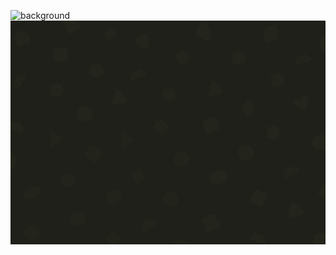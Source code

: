 ![background](https://github.com/user-attachments/assets/a44f66ec-c760-4df1-8ac4-3afa104c4ebb)
<svg width="4320" height="3072" viewBox="0 0 4320 3072" fill="none" xmlns="http://www.w3.org/2000/svg">
<g clip-path="url(#clip0_76_64)">
<rect width="4320" height="3072" fill="#1F2019"/>
<g clip-path="url(#clip1_76_64)">
<path d="M3911.95 618.413C3906.29 600.97 3904.92 583.294 3907.86 565.383C3910.8 547.472 3917.91 531.232 3929.2 516.664L3899.01 493.783C3897.47 492.764 3896.6 491.367 3896.42 489.594C3896.23 487.821 3896.75 486.21 3898 484.761C3898.92 483.444 3900.27 482.69 3902.05 482.501C3903.82 482.311 3905.48 482.726 3907.02 483.746L3937.21 506.626C3948.36 495.264 3961.34 486.471 3976.14 480.247C3990.94 474.023 4006.3 470.898 4022.23 470.872L4026.99 433.293C4027.34 431.479 4028.2 430.004 4029.58 428.87C4030.95 427.735 4032.44 427.297 4034.03 427.555C4035.93 427.68 4037.45 428.43 4038.59 429.806C4039.72 431.182 4040.12 432.777 4039.77 434.591L4035 472.17C4053.31 474.291 4069.89 480.566 4084.75 490.995C4099.6 501.424 4111.28 514.764 4119.78 531.015L3911.95 618.413ZM3957.71 568.599C3961.02 567.208 3963.33 564.892 3964.65 561.649C3965.98 558.406 3965.94 555.131 3964.55 551.824C3963.16 548.518 3960.85 546.203 3957.6 544.881C3954.36 543.558 3951.08 543.591 3947.78 544.982C3944.47 546.372 3942.16 548.689 3940.83 551.932C3939.51 555.175 3939.55 558.45 3940.94 561.756C3942.33 565.062 3944.64 567.377 3947.89 568.7C3951.13 570.023 3954.4 569.989 3957.71 568.599ZM4052.18 528.872C4055.48 527.482 4057.8 525.165 4059.12 521.922C4060.44 518.679 4060.41 515.404 4059.02 512.098C4057.63 508.792 4055.31 506.477 4052.07 505.154C4048.83 503.831 4045.55 503.865 4042.25 505.255C4038.94 506.646 4036.62 508.963 4035.3 512.206C4033.98 515.449 4034.01 518.723 4035.4 522.03C4036.79 525.336 4039.11 527.651 4042.35 528.974C4045.6 530.296 4048.87 530.263 4052.18 528.872Z" fill="#444830" fill-opacity="0.1"/>
</g>
<g clip-path="url(#clip2_76_64)">
<path d="M3765.04 2165.7C3758.2 2148.68 3755.64 2131.14 3757.35 2113.07C3759.07 2095 3765.06 2078.32 3775.34 2063.02L3743.67 2042.24C3742.06 2041.33 3741.1 2039.99 3740.79 2038.23C3740.48 2036.48 3740.9 2034.84 3742.04 2033.3C3742.88 2031.93 3744.17 2031.08 3745.93 2030.78C3747.69 2030.47 3749.37 2030.77 3750.97 2031.68L3782.65 2052.46C3793.01 2040.37 3805.36 2030.71 3819.7 2023.5C3834.04 2016.28 3849.16 2012.12 3865.04 2011.02L3867.25 1973.2C3867.47 1971.37 3868.23 1969.84 3869.53 1968.61C3870.82 1967.39 3872.27 1966.85 3873.88 1967C3875.79 1966.99 3877.36 1967.64 3878.58 1968.94C3879.81 1970.23 3880.31 1971.8 3880.08 1973.63L3877.88 2011.45C3896.29 2012.32 3913.26 2017.45 3928.79 2026.85C3944.31 2036.25 3956.87 2048.77 3966.46 2064.4L3765.04 2165.7ZM3807.31 2112.9C3810.51 2111.29 3812.66 2108.82 3813.76 2105.49C3814.86 2102.17 3814.61 2098.9 3813 2095.7C3811.38 2092.49 3808.92 2090.34 3805.59 2089.24C3802.27 2088.14 3799 2088.4 3795.8 2090.01C3792.59 2091.62 3790.44 2094.09 3789.34 2097.41C3788.24 2100.74 3788.5 2104 3790.11 2107.21C3791.72 2110.41 3794.19 2112.57 3797.51 2113.67C3800.84 2114.76 3804.1 2114.51 3807.31 2112.9ZM3898.86 2066.85C3902.07 2065.24 3904.22 2062.77 3905.32 2059.45C3906.42 2056.12 3906.16 2052.86 3904.55 2049.65C3902.94 2046.45 3900.47 2044.3 3897.14 2043.2C3893.82 2042.1 3890.55 2042.35 3887.35 2043.96C3884.15 2045.57 3881.99 2048.04 3880.89 2051.37C3879.79 2054.69 3880.05 2057.96 3881.66 2061.16C3883.27 2064.37 3885.74 2066.52 3889.07 2067.62C3892.39 2068.72 3895.66 2068.46 3898.86 2066.85Z" fill="#444830" fill-opacity="0.1"/>
</g>
<g clip-path="url(#clip3_76_64)">
<path d="M1657.16 824.12C1651.99 806.522 1651.13 788.814 1654.58 770.994C1658.03 753.175 1665.61 737.146 1677.31 722.908L1647.79 699.171C1646.28 698.107 1645.46 696.686 1645.32 694.909C1645.18 693.131 1645.75 691.535 1647.04 690.122C1648 688.833 1649.38 688.118 1651.15 687.979C1652.93 687.841 1654.58 688.303 1656.09 689.367L1685.61 713.104C1697.08 702.066 1710.31 693.649 1725.28 687.853C1740.25 682.056 1755.7 679.374 1771.62 679.804L1777.46 642.378C1777.86 640.574 1778.76 639.125 1780.17 638.031C1781.58 636.936 1783.07 636.541 1784.66 636.844C1786.56 637.023 1788.06 637.817 1789.15 639.225C1790.24 640.633 1790.59 642.238 1790.19 644.042L1784.35 681.469C1802.59 684.114 1818.99 690.862 1833.53 701.713C1848.08 712.565 1859.37 726.234 1867.41 742.722L1657.16 824.12ZM1704.32 775.64C1707.67 774.345 1710.05 772.095 1711.46 768.891C1712.88 765.688 1712.94 762.413 1711.64 759.069C1710.35 755.724 1708.1 753.344 1704.9 751.928C1701.69 750.513 1698.42 750.452 1695.07 751.747C1691.73 753.042 1689.35 755.292 1687.93 758.495C1686.52 761.699 1686.46 764.973 1687.75 768.318C1689.05 771.663 1691.3 774.043 1694.5 775.459C1697.7 776.874 1700.98 776.934 1704.32 775.64ZM1799.89 738.64C1803.24 737.345 1805.62 735.096 1807.03 731.892C1808.45 728.689 1808.51 725.414 1807.21 722.07C1805.92 718.725 1803.67 716.344 1800.46 714.929C1797.26 713.514 1793.99 713.453 1790.64 714.748C1787.3 716.043 1784.92 718.293 1783.5 721.496C1782.08 724.7 1782.02 727.974 1783.32 731.319C1784.61 734.664 1786.86 737.044 1790.07 738.46C1793.27 739.875 1796.55 739.935 1799.89 738.64Z" fill="#444830" fill-opacity="0.1"/>
</g>
<path d="M80.6349 952.633C67.0773 940.282 57.1419 925.598 50.8288 908.581C44.5158 891.564 42.6594 873.932 45.2597 855.685L7.70352 850.746C5.86016 850.622 4.41725 849.837 3.37479 848.39C2.33232 846.943 1.99263 845.283 2.35573 843.408C2.51074 841.804 3.31163 840.481 4.75839 839.438C6.20515 838.396 7.85021 837.937 9.69356 838.06L47.2498 843C51.3206 827.605 58.2458 813.541 68.0254 800.808C77.8051 788.075 89.6068 777.756 103.431 769.852L88.9709 734.841C88.376 733.092 88.3955 731.384 89.0295 729.717C89.6635 728.051 90.7354 726.936 92.245 726.372C93.9626 725.538 95.6548 725.437 97.3215 726.071C98.9882 726.705 100.119 727.897 100.714 729.646L115.174 764.657C132.132 757.438 149.647 754.684 167.716 756.394C185.785 758.104 202.535 763.916 217.966 773.829L80.6349 952.633ZM95.7382 886.702C97.923 883.857 98.7876 880.699 98.332 877.226C97.8764 873.753 96.2263 870.925 93.3817 868.74C90.5371 866.555 87.3784 865.69 83.9057 866.146C80.433 866.602 77.6043 868.252 75.4195 871.096C73.2347 873.941 72.3701 877.1 72.8256 880.572C73.2812 884.045 74.9313 886.874 77.776 889.059C80.6206 891.243 83.7792 892.108 87.2519 891.652C90.7246 891.197 93.5534 889.547 95.7382 886.702ZM158.161 805.427C160.346 802.583 161.211 799.424 160.755 795.951C160.3 792.478 158.649 789.65 155.805 787.465C152.96 785.28 149.802 784.415 146.329 784.871C142.856 785.327 140.027 786.977 137.843 789.821C135.658 792.666 134.793 795.825 135.249 799.297C135.704 802.77 137.354 805.599 140.199 807.784C143.044 809.968 146.202 810.833 149.675 810.377C153.148 809.922 155.976 808.272 158.161 805.427Z" fill="#444830" fill-opacity="0.1"/>
<path d="M3338.39 1813.69C3338.39 1873.72 3289.72 1922.39 3229.69 1922.39C3169.66 1922.39 3121 1873.72 3121 1813.69C3121 1753.66 3169.66 1705 3229.69 1705C3289.72 1705 3338.39 1753.66 3338.39 1813.69Z" fill="#444830" fill-opacity="0.1"/>
<path d="M2452.39 1900.69C2452.39 1960.72 2403.72 2009.39 2343.69 2009.39C2283.66 2009.39 2235 1960.72 2235 1900.69C2235 1840.66 2283.66 1792 2343.69 1792C2403.72 1792 2452.39 1840.66 2452.39 1900.69Z" fill="#444830" fill-opacity="0.1"/>
<path d="M3462.8 174.645C3458.03 158.549 3455.64 150.501 3456.08 143.187C3456.73 132.601 3461.4 122.699 3469.14 115.535C3474.48 110.585 3482.17 107.401 3497.55 101.033L3575.19 68.8786C3593.78 61.1776 3603.08 57.3271 3611.44 57.4341C3623.54 57.5891 3634.99 63.1172 3642.72 72.5376C3648.06 79.0438 3650.95 88.7764 3656.72 108.242L3680.02 186.825C3684.8 202.921 3687.18 210.969 3686.74 218.283C3686.09 228.869 3681.42 238.771 3673.69 245.935C3668.34 250.885 3660.65 254.069 3645.28 260.437L3567.64 292.591C3549.04 300.292 3539.74 304.143 3531.38 304.036C3519.28 303.881 3507.83 298.353 3500.1 288.932C3494.76 282.426 3491.87 272.694 3486.1 253.228L3462.8 174.645Z" fill="#444830" fill-opacity="0.1"/>
<path d="M2642.8 1427.64C2638.03 1411.55 2635.64 1403.5 2636.08 1396.19C2636.73 1385.6 2641.4 1375.7 2649.14 1368.53C2654.48 1363.58 2662.17 1360.4 2677.55 1354.03L2755.19 1321.88C2773.78 1314.18 2783.08 1310.33 2791.44 1310.43C2803.54 1310.59 2814.99 1316.12 2822.72 1325.54C2828.06 1332.04 2830.95 1341.78 2836.72 1361.24L2860.02 1439.82C2864.8 1455.92 2867.18 1463.97 2866.74 1471.28C2866.09 1481.87 2861.42 1491.77 2853.69 1498.93C2848.34 1503.88 2840.65 1507.07 2825.28 1513.44L2747.64 1545.59C2729.04 1553.29 2719.74 1557.14 2711.38 1557.04C2699.28 1556.88 2687.83 1551.35 2680.1 1541.93C2674.76 1535.43 2671.87 1525.69 2666.1 1506.23L2642.8 1427.64Z" fill="#444830" fill-opacity="0.1"/>
<path d="M4460.31 328.33C4460.31 358.707 4460.31 373.896 4455.54 385.945C4448.63 403.386 4434.82 417.195 4417.38 424.1C4405.33 428.871 4390.14 428.871 4359.77 428.871H4343.46C4313.09 428.871 4297.9 428.871 4285.85 424.1C4268.41 417.195 4254.6 403.386 4247.69 385.945C4242.92 373.896 4242.92 358.707 4242.92 328.33L4242.92 312.026C4242.92 281.648 4242.92 266.459 4247.69 254.41C4254.6 236.969 4268.41 223.16 4285.85 216.255C4297.9 211.484 4313.09 211.484 4343.46 211.484L4359.77 211.484C4390.14 211.484 4405.33 211.484 4417.38 216.255C4434.82 223.16 4448.63 236.969 4455.54 254.41C4460.31 266.459 4460.31 281.648 4460.31 312.026V328.33Z" fill="#444830" fill-opacity="0.1"/>
<path d="M3934.05 2527.87C3925.58 2519.75 3916.97 2511.52 3906.85 2505.92C3896.74 2500.29 3884.75 2497.52 3874.03 2500.94C3864.61 2503.96 3857.06 2511.47 3851.78 2520.14C3846.5 2528.81 3843.18 2538.69 3839.93 2548.47C3831.14 2574.89 3822.33 2601.32 3813.54 2627.76C3809.36 2640.3 3805.12 2653.37 3806.43 2666.76C3808.02 2682.94 3818.17 2697.28 3831.75 2704.92C3845.95 2712.91 3864.35 2707.4 3877.6 2700.94C3892.13 2693.86 3905.6 2683.98 3921.24 2680.1C3934.64 2676.76 3948.72 2678.08 3962.58 2678.13C3976.42 2678.17 3990.92 2676.7 4002.27 2668.69C4016.37 2658.76 4023.3 2638.78 4018.6 2621.21C4014.3 2605.18 3990.22 2581.68 3990.22 2581.68C3990.22 2581.68 3952.77 2545.81 3934.05 2527.87Z" fill="#444830" fill-opacity="0.1"/>
<path d="M1196.1 1928.52C1193.9 1932.14 1192.8 1933.95 1191.7 1935.36C1183.08 1946.38 1168.04 1950.06 1155.31 1944.26C1153.68 1943.52 1151.87 1942.42 1148.25 1940.23L1027.78 1867.1C1024.16 1864.9 1022.35 1863.8 1020.93 1862.7C1009.92 1854.08 1006.24 1839.04 1012.04 1826.31C1012.78 1824.68 1013.88 1822.87 1016.07 1819.25L1052.64 1759.01C1082.81 1709.3 1147.58 1693.46 1197.29 1723.64C1247 1753.81 1262.84 1818.58 1232.66 1868.29L1196.1 1928.52Z" fill="#444830" fill-opacity="0.1"/>
<path d="M2599.1 42.4317C2599.59 41.4041 2599.83 40.8903 2600.05 40.4622C2607.46 25.8867 2624.92 19.588 2639.93 26.0802C2640.37 26.2709 2640.89 26.5124 2641.91 26.9953C2647.39 29.571 2650.13 30.8588 2652.42 32.0197C2730.15 71.5417 2763.75 164.706 2729.12 244.743C2728.1 247.094 2726.82 249.834 2724.24 255.314C2723.76 256.342 2723.52 256.856 2723.3 257.284C2715.89 271.86 2698.42 278.158 2683.41 271.666C2682.97 271.475 2682.46 271.234 2681.43 270.751L2567.57 217.241C2555.04 211.354 2548.78 208.41 2544.73 204.107C2538.88 197.879 2535.86 189.508 2536.39 180.977C2536.76 175.083 2539.71 168.819 2545.59 156.291L2599.1 42.4317Z" fill="#444830" fill-opacity="0.1"/>
<path d="M165.873 1536.36C161.356 1547.92 148.323 1553.63 136.764 1549.11L-23.8518 1486.35C-35.4115 1481.83 -41.1206 1468.8 -36.6035 1457.24L-34.8924 1452.86C-13.044 1396.95 49.9937 1369.34 105.906 1391.18C161.819 1413.03 189.433 1476.07 167.584 1531.98L165.873 1536.36Z" fill="#444830" fill-opacity="0.1"/>
<path d="M2001.94 2762.11C2009.11 2772.24 2006.72 2786.26 1996.59 2793.44L1855.87 2893.11C1845.74 2900.28 1831.71 2897.88 1824.54 2887.76L1821.82 2883.92C1787.13 2834.93 1798.71 2767.09 1847.7 2732.4C1896.69 2697.7 1964.52 2709.29 1999.22 2758.27L2001.94 2762.11Z" fill="#444830" fill-opacity="0.1"/>
<path d="M330.313 2432.13C269.675 2460.32 205.775 2451.46 187.587 2412.34C169.4 2373.22 203.812 2318.65 264.449 2290.46C325.087 2262.27 388.987 2271.13 407.175 2310.25C425.362 2349.37 390.95 2403.94 330.313 2432.13Z" fill="#444830" fill-opacity="0.1"/>
<path d="M1361.14 2339.03C1397.18 2302.99 1455.61 2302.99 1491.64 2339.03C1527.68 2375.06 1527.68 2433.49 1491.64 2469.53L1461.53 2499.64C1425.49 2535.68 1367.06 2535.68 1331.03 2499.64C1294.99 2463.61 1294.99 2405.18 1331.03 2369.14L1361.14 2339.03Z" fill="#444830" fill-opacity="0.1"/>
<path d="M2749.42 872.361C2755.98 852.768 2759.25 842.972 2764.62 838.034C2772.41 830.876 2783.53 828.644 2793.47 832.248C2800.33 834.734 2807.13 842.509 2820.74 858.058L2894.24 942.062C2907.72 957.462 2914.45 965.162 2916.01 972.245C2918.27 982.515 2914.64 993.191 2906.58 999.965C2901.03 1004.64 2890.99 1006.65 2870.91 1010.68L2761.98 1032.52C2741.9 1036.55 2731.86 1038.57 2724.93 1036.4C2714.88 1033.25 2707.42 1024.8 2705.54 1014.45C2704.25 1007.32 2707.5 997.616 2713.99 978.211L2749.42 872.361Z" fill="#444830" fill-opacity="0.1"/>
<path d="M1434.42 989.361C1440.98 969.768 1444.25 959.972 1449.62 955.034C1457.41 947.876 1468.53 945.644 1478.47 949.248C1485.33 951.734 1492.13 959.509 1505.74 975.058L1579.24 1059.06C1592.72 1074.46 1599.45 1082.16 1601.01 1089.25C1603.27 1099.52 1599.64 1110.19 1591.58 1116.97C1586.03 1121.64 1575.99 1123.65 1555.91 1127.68L1446.98 1149.52C1426.9 1153.55 1416.86 1155.57 1409.93 1153.4C1399.88 1150.25 1392.42 1141.8 1390.54 1131.45C1389.25 1124.32 1392.5 1114.62 1398.99 1095.21L1434.42 989.361Z" fill="#444830" fill-opacity="0.1"/>
<path d="M3303.05 1281.82C3291.62 1296.79 3285.9 1304.27 3279.29 1307.68C3269.73 1312.62 3258.34 1312.62 3248.77 1307.68C3242.16 1304.27 3236.45 1296.79 3225.01 1281.82L3187.03 1232.11C3180.07 1223.01 3176.59 1218.46 3174.87 1213.58C3172.38 1206.53 3172.38 1198.85 3174.87 1191.8C3176.59 1186.93 3180.07 1182.38 3187.03 1173.27L3225.01 1123.56C3236.45 1108.6 3242.16 1101.11 3248.77 1097.7C3258.34 1092.77 3269.73 1092.77 3279.29 1097.7C3285.9 1101.11 3291.62 1108.6 3303.05 1123.56L3341.04 1173.27C3347.99 1182.38 3351.47 1186.93 3353.19 1191.8C3355.68 1198.85 3355.68 1206.53 3353.19 1213.58C3351.47 1218.46 3347.99 1223.01 3341.04 1232.11L3303.05 1281.82Z" fill="#444830" fill-opacity="0.1"/>
<path d="M1777.33 2218.81C1763.16 2231.23 1756.08 2237.43 1748.93 2239.47C1738.58 2242.42 1727.41 2240.17 1719.01 2233.44C1713.21 2228.79 1709.08 2220.33 1700.82 2203.39L1673.41 2147.16C1668.39 2136.86 1665.88 2131.71 1665.15 2126.6C1664.1 2119.19 1665.62 2111.66 1669.45 2105.24C1672.11 2100.81 1676.41 2097.03 1685.03 2089.48L1732.09 2048.26C1746.25 2035.84 1753.34 2029.63 1760.49 2027.6C1770.84 2024.65 1782.01 2026.9 1790.41 2033.63C1796.21 2038.27 1800.34 2046.74 1808.59 2063.67L1836.01 2119.9C1841.03 2130.2 1843.54 2135.35 1844.26 2140.47C1845.31 2147.87 1843.8 2155.4 1839.96 2161.82C1837.31 2166.26 1833 2170.04 1824.38 2177.59L1777.33 2218.81Z" fill="#444830" fill-opacity="0.1"/>
<path d="M3110.88 410.958C3118.04 399.014 3135.35 399.014 3142.5 410.958L3150.55 424.391C3154.73 431.356 3162.97 434.77 3170.85 432.796L3186.04 428.989C3199.54 425.605 3211.78 437.843 3208.4 451.35L3204.59 466.54C3202.62 474.417 3206.03 482.658 3213 486.832L3226.43 494.882C3238.37 502.039 3238.37 519.347 3226.43 526.505L3213 534.554C3206.03 538.728 3202.62 546.969 3204.59 554.846L3208.4 570.036C3211.78 583.543 3199.54 595.782 3186.04 592.397L3170.85 588.59C3162.97 586.616 3154.73 590.03 3150.55 596.996L3142.5 610.428C3135.35 622.372 3118.04 622.372 3110.88 610.428L3102.83 596.996C3098.66 590.03 3090.42 586.616 3082.54 588.59L3067.35 592.397C3053.84 595.782 3041.6 583.543 3044.99 570.036L3048.8 554.846C3050.77 546.969 3047.36 538.728 3040.39 534.554L3026.96 526.505C3015.01 519.347 3015.01 502.039 3026.96 494.882L3040.39 486.832C3047.36 482.658 3050.77 474.417 3048.8 466.54L3044.99 451.35C3041.6 437.843 3053.84 425.605 3067.35 428.989L3082.54 432.796C3090.42 434.77 3098.66 431.356 3102.83 424.391L3110.88 410.958Z" fill="#444830" fill-opacity="0.1"/>
<path d="M2952.4 2090.89C2959.99 2098.29 2963.78 2101.99 2966.37 2106.24C2970.11 2112.39 2972.09 2119.44 2972.11 2126.64C2972.12 2131.62 2970.81 2136.75 2968.2 2147.02L2960.24 2178.31C2957.63 2188.58 2956.32 2193.72 2953.93 2198.08C2950.48 2204.4 2945.37 2209.64 2939.14 2213.26C2934.84 2215.75 2929.74 2217.19 2919.54 2220.06L2825.23 2246.61C2815.03 2249.48 2809.93 2250.91 2804.96 2251.03C2797.76 2251.19 2790.66 2249.39 2784.42 2245.8C2780.11 2243.32 2776.31 2239.62 2768.73 2232.22L2745.61 2209.68C2738.03 2202.28 2734.23 2198.58 2731.65 2194.33C2727.91 2188.18 2725.92 2181.13 2725.9 2173.93C2725.89 2168.95 2727.2 2163.82 2729.81 2153.55L2737.77 2122.26C2740.38 2111.99 2741.69 2106.86 2744.08 2102.49C2747.53 2096.18 2752.65 2090.93 2758.87 2087.32C2763.18 2084.82 2768.28 2083.38 2778.48 2080.51L2872.78 2053.97C2882.98 2051.09 2888.08 2049.66 2893.06 2049.54C2900.25 2049.38 2907.35 2051.19 2913.59 2054.77C2917.91 2057.25 2921.7 2060.95 2929.29 2068.35L2952.4 2090.89Z" fill="#444830" fill-opacity="0.1"/>
<path d="M239.553 2827.14C248.7 2812.03 266.532 2804.53 283.724 2808.56L363.292 2827.22C380.484 2831.25 393.125 2845.89 394.604 2863.49L401.449 2944.93C402.928 2962.52 392.908 2979.07 376.63 2985.92L301.292 3017.59C285.014 3024.44 266.181 3020.02 254.641 3006.65L201.235 2944.79C189.696 2931.42 188.076 2912.15 197.222 2897.04L239.553 2827.14Z" fill="#444830" fill-opacity="0.1"/>
<path d="M1807.57 185.878C1821.74 181.78 1828.82 179.73 1835.54 179.864C1845.24 180.058 1854.62 183.444 1862.21 189.499C1867.46 193.686 1871.6 199.788 1879.88 211.994L1898.5 239.44C1903.41 246.688 1905.87 250.312 1907.54 254.199C1909.95 259.817 1911.16 265.873 1911.11 271.984C1911.08 276.213 1910.21 280.505 1908.47 289.089L1901.77 322.284C1898.72 337.342 1897.2 344.871 1893.81 350.926C1888.89 359.684 1881.14 366.507 1871.83 370.27C1865.4 372.872 1857.73 373.428 1842.41 374.54L1807.69 377.059C1798.44 377.73 1793.82 378.066 1789.39 377.493C1783 376.666 1776.87 374.451 1771.42 371.002C1767.65 368.617 1764.31 365.404 1757.63 358.978L1732.53 334.854C1721.45 324.206 1715.91 318.882 1712.62 312.768C1707.87 303.923 1706.26 293.722 1708.08 283.846C1709.34 277.019 1712.98 270.255 1720.26 256.728L1736.31 226.908C1740.46 219.198 1742.54 215.342 1745.21 212.067C1749.08 207.332 1753.89 203.452 1759.33 200.67C1763.09 198.745 1767.3 197.529 1775.71 195.095L1807.57 185.878Z" fill="#444830" fill-opacity="0.1"/>
<path d="M4221.54 2919.44C4223.97 2917.3 4225.18 2916.24 4226.3 2915.37C4242.43 2902.88 4264.95 2902.88 4281.09 2915.37C4282.21 2916.24 4283.42 2917.3 4285.85 2919.44C4286.66 2920.16 4287.06 2920.51 4287.47 2920.86C4293.19 2925.65 4300 2928.94 4307.31 2930.43C4307.83 2930.53 4308.36 2930.63 4309.42 2930.82C4312.6 2931.39 4314.19 2931.68 4315.56 2932.01C4335.37 2936.87 4349.41 2954.51 4349.73 2974.95C4349.75 2976.36 4349.67 2977.98 4349.52 2981.21C4349.47 2982.29 4349.44 2982.84 4349.43 2983.37C4349.25 2990.83 4350.94 2998.23 4354.33 3004.88C4354.57 3005.35 4354.83 3005.83 4355.34 3006.78C4356.88 3009.63 4357.65 3011.05 4358.24 3012.34C4366.8 3030.88 4361.79 3052.89 4346.05 3065.88C4344.96 3066.77 4343.65 3067.72 4341.03 3069.62C4340.16 3070.25 4339.72 3070.57 4339.29 3070.89C4333.36 3075.41 4328.64 3081.34 4325.57 3088.14C4325.35 3088.63 4325.14 3089.13 4324.72 3090.13C4323.45 3093.11 4322.82 3094.6 4322.19 3095.86C4313.06 3114.14 4292.77 3123.93 4272.82 3119.69C4271.45 3119.39 4269.89 3118.96 4266.78 3118.09C4265.74 3117.8 4265.22 3117.65 4264.7 3117.52C4257.48 3115.69 4249.91 3115.69 4242.69 3117.52C4242.17 3117.65 4241.65 3117.8 4240.61 3118.09C4237.5 3118.96 4235.94 3119.39 4234.56 3119.69C4214.61 3123.93 4194.32 3114.14 4185.19 3095.86C4184.56 3094.6 4183.93 3093.11 4182.67 3090.13C4182.25 3089.13 4182.04 3088.63 4181.82 3088.14C4178.75 3081.34 4174.03 3075.41 4168.09 3070.89C4167.67 3070.57 4167.23 3070.25 4166.35 3069.62C4163.74 3067.72 4162.43 3066.77 4161.34 3065.88C4145.59 3052.89 4140.58 3030.88 4149.15 3012.34C4149.74 3011.05 4150.51 3009.63 4152.04 3006.78C4152.56 3005.83 4152.82 3005.35 4153.06 3004.88C4156.45 2998.23 4158.14 2990.83 4157.96 2983.37C4157.95 2982.84 4157.92 2982.29 4157.87 2981.21C4157.71 2977.98 4157.64 2976.36 4157.66 2974.95C4157.97 2954.51 4172.01 2936.87 4191.82 2932.01C4193.19 2931.68 4194.78 2931.39 4197.96 2930.82C4199.03 2930.63 4199.56 2930.53 4200.08 2930.43C4207.38 2928.94 4214.2 2925.65 4219.91 2920.86C4220.32 2920.51 4220.73 2920.16 4221.54 2919.44Z" fill="#444830" fill-opacity="0.1"/>
<path d="M985.625 1187.33C1006.75 1166.89 1040.34 1166.89 1061.46 1187.33C1067.92 1193.58 1075.84 1198.14 1084.5 1200.59C1112.82 1208.61 1129.61 1237.61 1122.42 1266.07C1120.22 1274.78 1120.22 1283.89 1122.42 1292.6C1129.61 1321.06 1112.82 1350.06 1084.5 1358.07C1075.84 1360.53 1067.92 1365.09 1061.46 1371.34C1040.34 1391.78 1006.75 1391.78 985.625 1371.34C979.162 1365.09 971.243 1360.53 962.579 1358.07C934.264 1350.06 917.469 1321.06 924.663 1292.6C926.864 1283.89 926.864 1274.78 924.663 1266.07C917.469 1237.61 934.264 1208.61 962.579 1200.59C971.243 1198.14 979.162 1193.58 985.625 1187.33Z" fill="#444830" fill-opacity="0.1"/>
<path d="M717.62 380.397C760.228 361.892 803.473 405.137 784.968 447.745L781.908 454.79C776.258 467.798 776.258 482.567 781.908 495.576L784.968 502.62C803.473 545.228 760.228 588.473 717.62 569.968L710.576 566.908C697.567 561.258 682.798 561.258 669.79 566.908L662.745 569.968C620.137 588.473 576.892 545.228 595.397 502.62L598.457 495.576C604.107 482.567 604.107 467.798 598.457 454.79L595.397 447.745C576.892 405.137 620.137 361.892 662.745 380.397L669.79 383.457C682.798 389.107 697.567 389.107 710.576 383.457L717.62 380.397Z" fill="#444830" fill-opacity="0.1"/>
<path d="M686.423 870.366C693.184 870.826 696.565 871.055 699.297 872.25C703.251 873.979 706.407 877.136 708.136 881.089C709.331 883.822 709.561 887.202 710.02 893.963L711.069 909.392C711.255 912.126 711.347 913.493 711.645 914.799C712.074 916.687 712.82 918.487 713.851 920.126C714.564 921.259 715.465 922.292 717.267 924.357L727.436 936.008C731.892 941.113 734.12 943.666 735.207 946.443C736.78 950.461 736.78 954.925 735.207 958.943C734.12 961.72 731.892 964.273 727.436 969.379L717.267 981.03C715.465 983.095 714.564 984.127 713.851 985.261C712.82 986.899 712.074 988.7 711.645 990.587C711.347 991.893 711.255 993.26 711.069 995.995L710.02 1011.42C709.561 1018.18 709.331 1021.56 708.136 1024.3C706.407 1028.25 703.251 1031.41 699.297 1033.14C696.565 1034.33 693.184 1034.56 686.423 1035.02L670.995 1036.07C668.26 1036.25 666.893 1036.35 665.587 1036.64C663.7 1037.07 661.899 1037.82 660.261 1038.85C659.127 1039.56 658.095 1040.47 656.03 1042.27L644.379 1052.44C639.273 1056.89 636.72 1059.12 633.943 1060.21C629.925 1061.78 625.461 1061.78 621.443 1060.21C618.666 1059.12 616.113 1056.89 611.008 1052.44L599.357 1042.27C597.292 1040.47 596.259 1039.56 595.126 1038.85C593.487 1037.82 591.687 1037.07 589.799 1036.64C588.493 1036.35 587.126 1036.25 584.392 1036.07L568.963 1035.02C562.202 1034.56 558.822 1034.33 556.089 1033.14C552.136 1031.41 548.979 1028.25 547.25 1024.3C546.055 1021.56 545.826 1018.18 545.366 1011.42L544.318 995.995C544.132 993.26 544.039 991.893 543.742 990.587C543.312 988.7 542.566 986.899 541.536 985.261C540.822 984.127 539.921 983.095 538.119 981.03L527.951 969.379C523.495 964.273 521.267 961.72 520.18 958.943C518.607 954.925 518.607 950.461 520.18 946.443C521.267 943.666 523.495 941.113 527.951 936.008L538.119 924.357C539.921 922.292 540.822 921.259 541.535 920.126C542.566 918.487 543.312 916.687 543.742 914.799C544.039 913.493 544.132 912.126 544.318 909.392L545.366 893.963C545.826 887.202 546.055 883.822 547.25 881.089C548.979 877.136 552.136 873.979 556.089 872.25C558.822 871.055 562.202 870.826 568.963 870.366L584.392 869.318C587.126 869.132 588.493 869.039 589.799 868.742C591.687 868.312 593.487 867.566 595.126 866.536C596.259 865.822 597.292 864.921 599.357 863.119L611.008 852.951C616.113 848.495 618.666 846.267 621.443 845.18C625.461 843.607 629.925 843.607 633.943 845.18C636.72 846.267 639.273 848.495 644.379 852.951L656.03 863.119C658.095 864.921 659.127 865.822 660.261 866.536C661.899 867.566 663.7 868.312 665.587 868.742C666.893 869.039 668.26 869.132 670.995 869.318L686.423 870.366Z" fill="#444830" fill-opacity="0.1"/>
<path d="M72.3235 1936.16C89.8793 1968.88 76.6152 1998.51 42.7603 2007.54C33.7281 2041.39 4.10502 2054.65 -28.6163 2037.1C-61.3377 2054.66 -90.9607 2041.39 -99.9896 2007.54C-133.845 1998.51 -147.109 1968.88 -129.553 1936.16C-147.109 1903.44 -133.845 1873.82 -99.9896 1864.79C-90.9607 1830.93 -61.3377 1817.67 -28.6163 1835.23C4.10502 1817.67 33.7281 1830.93 42.7569 1864.79C76.6152 1873.82 89.8759 1903.44 72.3235 1936.16Z" fill="#444830" fill-opacity="0.1"/>
<path d="M1368.19 77.0739C1368.72 72.8803 1368.98 70.7835 1369.38 70.4089C1369.96 69.8637 1370.86 69.8637 1371.44 70.4089C1371.84 70.7835 1372.1 72.8803 1372.63 77.0739L1379.3 130.397C1379.51 132.09 1379.61 132.936 1379.92 133.285C1380.36 133.792 1381.08 133.946 1381.69 133.663C1382.1 133.469 1382.54 132.739 1383.42 131.279L1411.09 85.2931C1413.26 81.6765 1414.35 79.8683 1414.86 79.689C1415.61 79.4281 1416.44 79.7966 1416.75 80.5319C1416.96 81.0371 1416.35 83.0599 1415.13 87.1053L1399.65 138.546C1399.16 140.179 1398.92 140.995 1399.05 141.438C1399.25 142.082 1399.85 142.517 1400.52 142.507C1400.98 142.501 1401.68 142.013 1403.07 141.039L1446.94 110.342C1450.39 107.928 1452.12 106.72 1452.66 106.768C1453.45 106.836 1454.06 107.509 1454.04 108.308C1454.03 108.856 1452.66 110.455 1449.91 113.653L1414.96 154.316C1413.85 155.607 1413.29 156.252 1413.24 156.713C1413.16 157.381 1413.53 158.023 1414.14 158.288C1414.57 158.47 1415.4 158.31 1417.07 157.99L1469.57 147.889C1473.7 147.094 1475.76 146.697 1476.24 146.963C1476.93 147.349 1477.21 148.21 1476.88 148.933C1476.64 149.43 1474.74 150.329 1470.94 152.126L1422.56 174.981C1421.02 175.707 1420.26 176.069 1420.02 176.468C1419.68 177.046 1419.75 177.783 1420.21 178.277C1420.52 178.617 1421.35 178.811 1423 179.2L1475.05 191.442C1479.14 192.405 1481.19 192.886 1481.52 193.324C1481.99 193.961 1481.9 194.862 1481.3 195.385C1480.89 195.744 1478.79 195.787 1474.58 195.873L1421.14 196.968C1419.45 197.002 1418.6 197.02 1418.22 197.287C1417.67 197.675 1417.45 198.379 1417.66 199.017C1417.81 199.456 1418.49 199.971 1419.84 201.002L1462.43 233.47C1465.78 236.024 1467.46 237.301 1467.58 237.835C1467.76 238.613 1467.31 239.397 1466.55 239.63C1466.03 239.789 1464.09 238.969 1460.22 237.329L1410.95 216.474C1409.39 215.812 1408.61 215.481 1408.16 215.571C1407.5 215.702 1407.01 216.252 1406.95 216.923C1406.9 217.385 1407.31 218.132 1408.13 219.627L1433.91 266.707C1435.94 270.41 1436.95 272.261 1436.85 272.8C1436.7 273.584 1435.97 274.116 1435.18 274.018C1434.64 273.95 1433.2 272.409 1430.32 269.326L1393.76 230.128C1392.59 228.884 1392.01 228.262 1391.56 228.159C1390.91 228.009 1390.24 228.31 1389.91 228.898C1389.69 229.303 1389.76 230.153 1389.9 231.853L1394.4 285.405C1394.76 289.617 1394.94 291.723 1394.62 292.172C1394.17 292.827 1393.29 293.015 1392.61 292.603C1392.14 292.32 1391.45 290.324 1390.07 286.332L1372.52 235.568C1371.96 233.956 1371.68 233.151 1371.32 232.873C1370.78 232.469 1370.04 232.469 1369.51 232.873C1369.14 233.151 1368.86 233.956 1368.3 235.568L1350.75 286.332C1349.37 290.324 1348.68 292.32 1348.21 292.603C1347.53 293.015 1346.65 292.827 1346.2 292.172C1345.89 291.723 1346.06 289.617 1346.42 285.405L1350.92 231.853C1351.06 230.153 1351.13 229.303 1350.91 228.898C1350.58 228.31 1349.91 228.009 1349.26 228.159C1348.81 228.262 1348.23 228.884 1347.07 230.128L1310.5 269.326C1307.62 272.409 1306.18 273.95 1305.64 274.018C1304.85 274.116 1304.13 273.584 1303.97 272.8C1303.87 272.261 1304.88 270.41 1306.91 266.707L1332.69 219.627C1333.51 218.132 1333.92 217.385 1333.88 216.923C1333.82 216.252 1333.32 215.702 1332.67 215.571C1332.21 215.481 1331.43 215.812 1329.87 216.474L1280.6 237.329C1276.73 238.969 1274.79 239.789 1274.27 239.63C1273.51 239.397 1273.06 238.613 1273.24 237.835C1273.36 237.301 1275.04 236.024 1278.39 233.47L1320.98 201.002C1322.33 199.971 1323.01 199.456 1323.16 199.017C1323.38 198.379 1323.15 197.675 1322.6 197.287C1322.22 197.02 1321.37 197.002 1319.68 196.968L1266.24 195.873C1262.03 195.787 1259.93 195.744 1259.52 195.385C1258.92 194.862 1258.83 193.961 1259.3 193.324C1259.63 192.886 1261.68 192.405 1265.77 191.442L1317.82 179.2C1319.47 178.811 1320.3 178.617 1320.61 178.277C1321.07 177.783 1321.15 177.046 1320.8 176.468C1320.57 176.069 1319.8 175.707 1318.26 174.981L1269.88 152.126C1266.08 150.329 1264.18 149.43 1263.95 148.933C1263.61 148.21 1263.89 147.349 1264.58 146.963C1265.06 146.697 1267.12 147.094 1271.25 147.889L1323.75 157.99C1325.42 158.31 1326.25 158.47 1326.68 158.288C1327.29 158.023 1327.66 157.381 1327.58 156.713C1327.53 156.252 1326.97 155.607 1325.86 154.316L1290.91 113.653C1288.16 110.455 1286.79 108.856 1286.78 108.308C1286.76 107.509 1287.37 106.836 1288.16 106.768C1288.7 106.72 1290.43 107.928 1293.88 110.342L1337.75 141.039C1339.15 142.013 1339.84 142.501 1340.3 142.507C1340.97 142.517 1341.57 142.082 1341.77 141.438C1341.9 140.995 1341.66 140.179 1341.17 138.546L1325.69 87.1053C1324.47 83.0599 1323.86 81.0371 1324.07 80.5319C1324.38 79.7966 1325.21 79.4281 1325.96 79.689C1326.47 79.8683 1327.56 81.6765 1329.74 85.2931L1357.4 131.279C1358.28 132.739 1358.72 133.469 1359.13 133.663C1359.74 133.946 1360.46 133.792 1360.9 133.285C1361.21 132.936 1361.31 132.09 1361.53 130.397L1368.19 77.0739Z" fill="#444830" fill-opacity="0.1"/>
<path d="M3670.87 764.264C3685.8 689.245 3636.17 689.245 3651.1 764.264C3636.17 689.245 3590.32 708.233 3632.82 771.834C3590.32 708.233 3555.23 743.321 3618.83 785.817C3555.23 743.321 3536.25 789.171 3611.26 804.087C3536.25 789.163 3536.25 838.789 3611.26 823.864C3536.25 838.789 3555.24 884.631 3618.83 842.135C3555.24 884.631 3590.33 919.719 3632.82 856.118C3590.32 919.71 3636.17 938.697 3651.09 863.688C3636.16 938.706 3685.79 938.706 3670.86 863.688C3685.79 938.706 3731.63 919.71 3689.13 856.118C3731.63 919.71 3766.72 884.622 3703.12 842.135C3766.71 884.631 3785.7 838.78 3710.69 823.864C3785.71 838.789 3785.71 789.163 3710.69 804.087C3785.71 789.163 3766.71 743.321 3703.12 785.817C3766.71 743.321 3731.62 708.233 3689.13 771.834C3731.63 708.242 3685.78 689.254 3670.86 764.264H3670.87Z" fill="#444830" fill-opacity="0.1"/>
<path d="M2182.87 956.264C2197.8 881.245 2148.17 881.245 2163.1 956.264C2148.17 881.245 2102.32 900.233 2144.82 963.834C2102.32 900.233 2067.23 935.321 2130.83 977.817C2067.23 935.321 2048.25 981.171 2123.26 996.087C2048.25 981.163 2048.25 1030.79 2123.26 1015.86C2048.25 1030.79 2067.24 1076.63 2130.83 1034.13C2067.24 1076.63 2102.33 1111.72 2144.82 1048.12C2102.32 1111.71 2148.17 1130.7 2163.09 1055.69C2148.16 1130.71 2197.79 1130.71 2182.86 1055.69C2197.79 1130.71 2243.63 1111.71 2201.13 1048.12C2243.63 1111.71 2278.72 1076.62 2215.12 1034.13C2278.71 1076.63 2297.7 1030.78 2222.69 1015.86C2297.71 1030.79 2297.71 981.163 2222.69 996.087C2297.71 981.163 2278.71 935.321 2215.12 977.817C2278.71 935.321 2243.62 900.233 2201.13 963.834C2243.63 900.242 2197.78 881.254 2182.86 956.264H2182.87Z" fill="#444830" fill-opacity="0.1"/>
<path d="M3320.18 2403.76C3315.81 2390.59 3315.86 2375.85 3321.36 2361.91C3333.77 2330.48 3369.17 2315 3400.44 2327.35C3414.59 2332.93 3425.47 2343.26 3431.99 2355.8C3445.3 2351.08 3460.26 2350.96 3474.38 2356.53C3505.58 2368.84 3520.81 2404.3 3508.4 2435.73C3502.9 2449.68 3492.88 2460.48 3480.71 2467.12C3485.07 2480.28 3485.01 2495.01 3479.5 2508.96C3467.1 2540.39 3431.75 2555.88 3400.56 2543.57C3386.44 2538 3375.59 2527.68 3369.09 2515.15C3355.76 2519.86 3340.77 2519.97 3326.61 2514.39C3295.35 2502.04 3280.06 2466.56 3292.46 2435.13C3297.96 2421.19 3308 2410.39 3320.18 2403.76Z" fill="#444830" fill-opacity="0.1"/>
<path d="M60.7967 279.086C38.8176 230.202 62.6098 171.865 113.938 148.787C165.266 125.709 224.694 146.628 246.673 195.512L274.53 257.471C283.322 277.025 273.805 300.359 253.274 309.591C247.188 312.327 240.818 313.517 234.638 313.328C231.489 313.231 228.291 313.011 225.08 312.79C213.779 312.013 202.31 311.224 192.197 315.771L186.906 318.15C176.793 322.697 169.772 331.799 162.854 340.768C160.888 343.317 158.93 345.855 156.912 348.275C152.952 353.023 147.834 356.998 141.748 359.735C121.217 368.966 97.4461 360.598 88.6545 341.044L60.7967 279.086Z" fill="#444830" fill-opacity="0.1"/>
<path d="M2171.16 2349.09C2172.34 2348.12 2172.94 2347.63 2173.48 2347.22C2186.24 2337.59 2203.86 2337.59 2216.62 2347.22C2217.17 2347.63 2217.76 2348.12 2218.95 2349.09C2219.48 2349.52 2219.74 2349.74 2220 2349.94C2226.01 2354.66 2233.37 2357.33 2241.01 2357.57C2241.34 2357.58 2241.69 2357.58 2242.37 2357.59C2243.9 2357.61 2244.67 2357.62 2245.35 2357.66C2261.33 2358.46 2274.83 2369.76 2278.4 2385.33C2278.55 2385.99 2278.69 2386.74 2278.98 2388.24C2279.1 2388.91 2279.17 2389.25 2279.24 2389.57C2280.8 2397.04 2284.71 2403.81 2290.41 2408.89C2290.66 2409.11 2290.92 2409.33 2291.44 2409.78C2292.6 2410.78 2293.18 2411.28 2293.68 2411.74C2305.41 2422.6 2308.47 2439.92 2301.17 2454.13C2300.86 2454.73 2300.49 2455.4 2299.74 2456.73C2299.4 2457.33 2299.24 2457.63 2299.08 2457.92C2295.47 2464.64 2294.1 2472.34 2295.2 2479.89C2295.25 2480.22 2295.3 2480.55 2295.41 2481.23C2295.66 2482.74 2295.78 2483.49 2295.87 2484.16C2297.85 2500.01 2289.04 2515.23 2274.29 2521.44C2273.67 2521.71 2272.95 2521.98 2271.52 2522.52C2270.88 2522.76 2270.56 2522.88 2270.25 2523C2263.15 2525.83 2257.15 2530.86 2253.12 2537.34C2252.95 2537.63 2252.77 2537.92 2252.42 2538.51C2251.64 2539.82 2251.25 2540.48 2250.88 2541.05C2242.19 2554.45 2225.63 2560.47 2210.34 2555.77C2209.69 2555.57 2208.96 2555.32 2207.52 2554.81C2206.87 2554.59 2206.55 2554.47 2206.23 2554.37C2198.97 2551.99 2191.13 2551.99 2183.87 2554.37C2183.56 2554.47 2183.23 2554.59 2182.59 2554.81C2181.14 2555.32 2180.42 2555.57 2179.77 2555.77C2164.47 2560.47 2147.92 2554.45 2139.23 2541.05C2138.86 2540.48 2138.47 2539.82 2137.68 2538.51C2137.33 2537.92 2137.16 2537.63 2136.98 2537.34C2132.96 2530.86 2126.95 2525.83 2119.86 2523C2119.55 2522.88 2119.23 2522.76 2118.59 2522.52C2117.15 2521.98 2116.44 2521.71 2115.81 2521.44C2101.07 2515.23 2092.26 2500.01 2094.24 2484.16C2094.32 2483.49 2094.45 2482.74 2094.69 2481.23C2094.8 2480.55 2094.86 2480.22 2094.91 2479.89C2096 2472.34 2094.64 2464.64 2091.02 2457.92C2090.87 2457.63 2090.7 2457.33 2090.36 2456.73C2089.61 2455.4 2089.24 2454.73 2088.93 2454.13C2081.64 2439.92 2084.7 2422.6 2096.42 2411.74C2096.92 2411.28 2097.5 2410.78 2098.66 2409.78C2099.18 2409.33 2099.44 2409.11 2099.69 2408.89C2105.39 2403.81 2109.31 2397.04 2110.87 2389.57C2110.94 2389.25 2111 2388.91 2111.13 2388.24C2111.41 2386.74 2111.55 2385.99 2111.71 2385.33C2115.27 2369.76 2128.77 2358.46 2144.76 2357.66C2145.43 2357.62 2146.2 2357.61 2147.73 2357.59C2148.42 2357.58 2148.76 2357.58 2149.09 2357.57C2156.73 2357.33 2164.1 2354.66 2170.1 2349.94C2170.36 2349.74 2170.63 2349.52 2171.16 2349.09Z" fill="#444830" fill-opacity="0.1"/>
<path d="M1168.6 572.537C1173.25 565.154 1184.14 565.154 1188.78 572.537L1199.91 590.234C1202.97 595.088 1209.13 597.061 1214.49 594.904L1234.04 587.038C1242.2 583.757 1251.01 590.071 1250.37 598.735L1248.82 619.504C1248.4 625.2 1252.21 630.366 1257.83 631.73L1278.34 636.7C1286.89 638.774 1290.26 648.99 1284.57 655.626L1270.95 671.534C1267.21 675.897 1267.21 682.283 1270.95 686.646L1284.57 702.553C1290.26 709.19 1286.89 719.406 1278.34 721.479L1257.83 726.45C1252.21 727.813 1248.4 732.979 1248.82 738.676L1250.37 759.444C1251.01 768.109 1242.2 774.423 1234.04 771.141L1214.49 763.276C1209.13 761.119 1202.97 763.092 1199.91 767.946L1188.78 785.643C1184.14 793.025 1173.25 793.025 1168.6 785.643L1157.47 767.946C1154.42 763.092 1148.26 761.119 1142.9 763.276L1123.34 771.141C1115.19 774.423 1106.38 768.109 1107.02 759.444L1108.56 738.676C1108.99 732.979 1105.18 727.813 1099.55 726.45L1079.05 721.48C1070.49 719.406 1067.13 709.19 1072.81 702.553L1086.44 686.646C1090.18 682.283 1090.18 675.897 1086.44 671.534L1072.81 655.626C1067.13 648.99 1070.49 638.774 1079.05 636.7L1099.55 631.73C1105.18 630.366 1108.99 625.2 1108.56 619.504L1107.02 598.735C1106.38 590.071 1115.19 583.757 1123.34 587.038L1142.9 594.904C1148.26 597.061 1154.42 595.088 1157.47 590.234L1168.6 572.537Z" fill="#444830" fill-opacity="0.1"/>
<path d="M4243.16 1556.66L4163.17 1589.19L4168.35 1601.91L4141.08 1613L4147.73 1629.36L4131.37 1636.02L4143.2 1665.11L4128.66 1671.02L4161.19 1751.01L4175.73 1745.09L4187.56 1774.18L4203.92 1767.53L4210.58 1783.89L4237.84 1772.8L4243.02 1785.52L4323.01 1753L4317.83 1740.27L4345.1 1729.18L4338.45 1712.82L4354.81 1706.16L4342.98 1677.08L4357.52 1671.16L4324.99 1591.17L4310.45 1597.09L4298.62 1568L4282.26 1574.66L4275.61 1558.29L4248.34 1569.38L4243.16 1556.66Z" fill="#444830" fill-opacity="0.1"/>
<path d="M786.93 2077.79C787.448 2076.87 787.707 2076.41 788.023 2076.21C788.481 2075.93 789.058 2075.93 789.515 2076.21C789.831 2076.41 790.09 2076.87 790.608 2077.79L808.413 2109.62C808.732 2110.19 808.891 2110.48 809.106 2110.65C809.418 2110.9 809.821 2111.01 810.217 2110.95C810.49 2110.9 810.77 2110.74 811.331 2110.4L842.664 2091.74C843.576 2091.2 844.032 2090.93 844.402 2090.92C844.939 2090.9 845.439 2091.19 845.694 2091.66C845.871 2091.99 845.863 2092.52 845.849 2093.58L845.355 2130.05C845.346 2130.7 845.342 2131.03 845.442 2131.28C845.587 2131.66 845.881 2131.95 846.255 2132.1C846.512 2132.2 846.838 2132.19 847.491 2132.18L883.956 2131.69C885.018 2131.67 885.548 2131.67 885.874 2131.84C886.347 2132.1 886.635 2132.6 886.62 2133.14C886.61 2133.51 886.338 2133.96 885.795 2134.87L867.135 2166.21C866.801 2166.77 866.634 2167.05 866.592 2167.32C866.531 2167.72 866.639 2168.12 866.889 2168.43C867.062 2168.65 867.347 2168.81 867.917 2169.13L899.744 2186.93C900.67 2187.45 901.133 2187.71 901.327 2188.02C901.609 2188.48 901.609 2189.06 901.327 2189.52C901.133 2189.83 900.67 2190.09 899.744 2190.61L867.917 2208.41C867.347 2208.73 867.062 2208.89 866.889 2209.11C866.639 2209.42 866.531 2209.82 866.592 2210.22C866.634 2210.49 866.801 2210.77 867.135 2211.33L885.795 2242.66C886.338 2243.58 886.61 2244.03 886.62 2244.4C886.635 2244.94 886.347 2245.44 885.874 2245.69C885.548 2245.87 885.018 2245.86 883.956 2245.85L847.491 2245.36C846.838 2245.35 846.512 2245.34 846.255 2245.44C845.881 2245.59 845.587 2245.88 845.442 2246.25C845.342 2246.51 845.346 2246.84 845.355 2247.49L845.849 2283.96C845.863 2285.02 845.871 2285.55 845.694 2285.87C845.439 2286.35 844.939 2286.64 844.402 2286.62C844.032 2286.61 843.576 2286.34 842.664 2285.8L811.331 2267.13C810.77 2266.8 810.49 2266.63 810.217 2266.59C809.821 2266.53 809.418 2266.64 809.106 2266.89C808.891 2267.06 808.732 2267.35 808.413 2267.92L790.608 2299.74C790.09 2300.67 789.831 2301.13 789.515 2301.33C789.058 2301.61 788.481 2301.61 788.023 2301.33C787.707 2301.13 787.448 2300.67 786.93 2299.74L769.125 2267.92C768.807 2267.35 768.647 2267.06 768.432 2266.89C768.12 2266.64 767.717 2266.53 767.322 2266.59C767.049 2266.63 766.768 2266.8 766.208 2267.13L734.875 2285.8C733.963 2286.34 733.507 2286.61 733.136 2286.62C732.599 2286.64 732.1 2286.35 731.844 2285.87C731.668 2285.55 731.675 2285.02 731.689 2283.96L732.183 2247.49C732.192 2246.84 732.196 2246.51 732.097 2246.25C731.952 2245.88 731.657 2245.59 731.284 2245.44C731.026 2245.34 730.7 2245.35 730.048 2245.36L693.582 2245.85C692.521 2245.86 691.99 2245.87 691.664 2245.69C691.192 2245.44 690.903 2244.94 690.918 2244.4C690.928 2244.03 691.2 2243.58 691.743 2242.66L710.404 2211.33C710.737 2210.77 710.904 2210.49 710.947 2210.22C711.008 2209.82 710.9 2209.42 710.649 2209.11C710.476 2208.89 710.191 2208.73 709.622 2208.41L677.795 2190.61C676.868 2190.09 676.405 2189.83 676.211 2189.52C675.93 2189.06 675.93 2188.48 676.211 2188.02C676.405 2187.71 676.868 2187.45 677.795 2186.93L709.622 2169.13C710.191 2168.81 710.476 2168.65 710.649 2168.43C710.9 2168.12 711.008 2167.72 710.947 2167.32C710.904 2167.05 710.737 2166.77 710.404 2166.21L691.743 2134.87C691.2 2133.96 690.928 2133.51 690.918 2133.14C690.903 2132.6 691.192 2132.1 691.664 2131.84C691.99 2131.67 692.521 2131.67 693.582 2131.69L730.048 2132.18C730.7 2132.19 731.026 2132.2 731.284 2132.1C731.657 2131.95 731.952 2131.66 732.097 2131.28C732.196 2131.03 732.192 2130.7 732.183 2130.05L731.689 2093.58C731.675 2092.52 731.668 2091.99 731.844 2091.66C732.1 2091.19 732.599 2090.9 733.136 2090.92C733.507 2090.93 733.963 2091.2 734.875 2091.74L766.208 2110.4C766.768 2110.74 767.049 2110.9 767.322 2110.95C767.717 2111.01 768.12 2110.9 768.432 2110.65C768.647 2110.48 768.807 2110.19 769.125 2109.62L786.93 2077.79Z" fill="#444830" fill-opacity="0.1"/>
<path d="M2360.93 397.795C2361.45 396.868 2361.71 396.405 2362.02 396.211C2362.48 395.93 2363.06 395.93 2363.52 396.211C2363.83 396.405 2364.09 396.868 2364.61 397.795L2382.41 429.622C2382.73 430.191 2382.89 430.476 2383.11 430.649C2383.42 430.9 2383.82 431.008 2384.22 430.947C2384.49 430.904 2384.77 430.737 2385.33 430.404L2416.66 411.743C2417.58 411.2 2418.03 410.928 2418.4 410.918C2418.94 410.903 2419.44 411.192 2419.69 411.664C2419.87 411.99 2419.86 412.521 2419.85 413.582L2419.36 450.048C2419.35 450.7 2419.34 451.026 2419.44 451.284C2419.59 451.657 2419.88 451.952 2420.25 452.097C2420.51 452.196 2420.84 452.192 2421.49 452.183L2457.96 451.689C2459.02 451.675 2459.55 451.668 2459.87 451.844C2460.35 452.1 2460.64 452.599 2460.62 453.136C2460.61 453.507 2460.34 453.963 2459.8 454.875L2441.13 486.208C2440.8 486.768 2440.63 487.049 2440.59 487.322C2440.53 487.717 2440.64 488.12 2440.89 488.432C2441.06 488.647 2441.35 488.807 2441.92 489.125L2473.74 506.93C2474.67 507.448 2475.13 507.707 2475.33 508.023C2475.61 508.481 2475.61 509.058 2475.33 509.515C2475.13 509.831 2474.67 510.09 2473.74 510.608L2441.92 528.413C2441.35 528.732 2441.06 528.891 2440.89 529.106C2440.64 529.418 2440.53 529.821 2440.59 530.217C2440.63 530.49 2440.8 530.77 2441.13 531.331L2459.8 562.664C2460.34 563.576 2460.61 564.032 2460.62 564.402C2460.64 564.939 2460.35 565.439 2459.87 565.694C2459.55 565.871 2459.02 565.863 2457.96 565.849L2421.49 565.355C2420.84 565.346 2420.51 565.342 2420.25 565.442C2419.88 565.587 2419.59 565.881 2419.44 566.255C2419.34 566.512 2419.35 566.838 2419.36 567.491L2419.85 603.956C2419.86 605.018 2419.87 605.548 2419.69 605.874C2419.44 606.347 2418.94 606.635 2418.4 606.62C2418.03 606.61 2417.58 606.338 2416.66 605.795L2385.33 587.135C2384.77 586.801 2384.49 586.634 2384.22 586.592C2383.82 586.531 2383.42 586.639 2383.11 586.889C2382.89 587.062 2382.73 587.347 2382.41 587.917L2364.61 619.744C2364.09 620.67 2363.83 621.133 2363.52 621.327C2363.06 621.609 2362.48 621.609 2362.02 621.327C2361.71 621.133 2361.45 620.67 2360.93 619.744L2343.13 587.917C2342.81 587.347 2342.65 587.062 2342.43 586.889C2342.12 586.639 2341.72 586.531 2341.32 586.592C2341.05 586.634 2340.77 586.801 2340.21 587.135L2308.87 605.795C2307.96 606.338 2307.51 606.61 2307.14 606.62C2306.6 606.635 2306.1 606.347 2305.84 605.874C2305.67 605.548 2305.67 605.018 2305.69 603.956L2306.18 567.491C2306.19 566.838 2306.2 566.512 2306.1 566.255C2305.95 565.881 2305.66 565.587 2305.28 565.442C2305.03 565.342 2304.7 565.346 2304.05 565.355L2267.58 565.849C2266.52 565.863 2265.99 565.871 2265.66 565.694C2265.19 565.439 2264.9 564.939 2264.92 564.402C2264.93 564.032 2265.2 563.576 2265.74 562.664L2284.4 531.331C2284.74 530.77 2284.9 530.49 2284.95 530.217C2285.01 529.821 2284.9 529.418 2284.65 529.106C2284.48 528.891 2284.19 528.732 2283.62 528.413L2251.79 510.608C2250.87 510.09 2250.41 509.831 2250.21 509.515C2249.93 509.058 2249.93 508.481 2250.21 508.023C2250.41 507.707 2250.87 507.448 2251.79 506.93L2283.62 489.125C2284.19 488.807 2284.48 488.647 2284.65 488.432C2284.9 488.12 2285.01 487.717 2284.95 487.322C2284.9 487.049 2284.74 486.768 2284.4 486.208L2265.74 454.875C2265.2 453.963 2264.93 453.507 2264.92 453.136C2264.9 452.599 2265.19 452.1 2265.66 451.844C2265.99 451.668 2266.52 451.675 2267.58 451.689L2304.05 452.183C2304.7 452.192 2305.03 452.196 2305.28 452.097C2305.66 451.952 2305.95 451.657 2306.1 451.284C2306.2 451.026 2306.19 450.7 2306.18 450.048L2305.69 413.582C2305.67 412.521 2305.67 411.99 2305.84 411.664C2306.1 411.192 2306.6 410.903 2307.14 410.918C2307.51 410.928 2307.96 411.2 2308.87 411.743L2340.21 430.404C2340.77 430.737 2341.05 430.904 2341.32 430.947C2341.72 431.008 2342.12 430.9 2342.43 430.649C2342.65 430.476 2342.81 430.191 2343.13 429.622L2360.93 397.795Z" fill="#444830" fill-opacity="0.1"/>
<path fill-rule="evenodd" clip-rule="evenodd" d="M3679.54 1459.84C3671.48 1451.77 3653.1 1455.76 3630.92 1468.54C3624.28 1443.82 3614.1 1428 3602.69 1428C3591.28 1428 3581.11 1443.82 3574.46 1468.54C3552.29 1455.76 3533.91 1451.77 3525.84 1459.83C3517.77 1467.9 3521.76 1486.28 3534.55 1508.46C3509.82 1515.11 3494 1525.28 3494 1536.69C3494 1548.1 3509.82 1558.28 3534.54 1564.92C3521.75 1587.1 3517.76 1605.48 3525.83 1613.55C3533.9 1621.62 3552.28 1617.63 3574.46 1604.84C3581.1 1629.57 3591.28 1645.39 3602.69 1645.39C3614.1 1645.39 3624.28 1629.56 3630.92 1604.83C3653.1 1617.63 3671.49 1621.62 3679.56 1613.55C3687.62 1605.48 3683.63 1587.1 3670.85 1564.92C3695.57 1558.28 3711.39 1548.1 3711.39 1536.69C3711.39 1525.28 3695.56 1515.11 3670.83 1508.46C3683.62 1486.28 3687.61 1467.9 3679.54 1459.84Z" fill="#444830" fill-opacity="0.1"/>
<path fill-rule="evenodd" clip-rule="evenodd" d="M2141.54 1383.84C2133.48 1375.77 2115.1 1379.76 2092.92 1392.54C2086.28 1367.82 2076.1 1352 2064.69 1352C2053.28 1352 2043.11 1367.82 2036.46 1392.54C2014.29 1379.76 1995.91 1375.77 1987.84 1383.83C1979.77 1391.9 1983.76 1410.28 1996.55 1432.46C1971.82 1439.11 1956 1449.28 1956 1460.69C1956 1472.1 1971.82 1482.28 1996.54 1488.92C1983.75 1511.1 1979.76 1529.48 1987.83 1537.55C1995.9 1545.62 2014.28 1541.63 2036.46 1528.84C2043.1 1553.57 2053.28 1569.39 2064.69 1569.39C2076.1 1569.39 2086.28 1553.56 2092.92 1528.83C2115.1 1541.63 2133.49 1545.62 2141.56 1537.55C2149.62 1529.48 2145.63 1511.1 2132.85 1488.92C2157.57 1482.28 2173.39 1472.1 2173.39 1460.69C2173.39 1449.28 2157.56 1439.11 2132.83 1432.46C2145.62 1410.28 2149.61 1391.9 2141.54 1383.84Z" fill="#444830" fill-opacity="0.1"/>
<path d="M1046.59 2720.17C1046.38 2705.17 1034.06 2693.17 1019.04 2693.37C1018.21 2693.37 1017.4 2693.43 1016.59 2693.52C1017.22 2693 1017.84 2692.48 1018.43 2691.9C1029.18 2681.44 1029.41 2664.23 1018.94 2653.49C1018.33 2652.86 1017.71 2652.23 1017.08 2651.63C1006.33 2641.17 989.126 2641.39 978.647 2652.14C978.069 2652.73 977.541 2653.35 977.026 2653.97C977.114 2653.17 977.164 2652.35 977.177 2651.53C977.391 2636.53 965.379 2624.21 950.376 2624C949.936 2624 949.497 2624 949.057 2624H948.165C937.045 2624 927.508 2630.68 923.299 2640.24C919.09 2630.68 909.54 2624 898.433 2624H897.541C897.101 2624 896.661 2624 896.222 2624C881.219 2624.2 869.207 2636.52 869.408 2651.53C869.408 2652.35 869.471 2653.17 869.559 2653.97C869.044 2653.35 868.516 2652.73 867.938 2652.14C857.472 2641.39 840.258 2641.17 829.502 2651.63C828.874 2652.24 828.246 2652.86 827.643 2653.49C817.176 2664.23 817.402 2681.43 828.158 2691.9C828.748 2692.48 829.364 2693 829.992 2693.52C829.188 2693.43 828.371 2693.38 827.542 2693.37C812.54 2693.17 800.214 2705.17 800 2720.17C800 2720.61 800 2721.04 800 2721.48C800 2721.92 800 2722.36 800 2722.8C800.201 2737.8 812.527 2749.8 827.542 2749.6C828.371 2749.6 829.188 2749.54 829.992 2749.45C829.364 2749.96 828.748 2750.49 828.158 2751.07C817.402 2761.53 817.176 2778.73 827.643 2789.48C828.258 2790.11 828.874 2790.74 829.502 2791.34C840.258 2801.8 857.459 2801.58 867.938 2790.83C868.516 2790.24 869.044 2789.62 869.559 2788.99C869.471 2789.8 869.421 2790.61 869.408 2791.44C869.207 2806.44 881.207 2818.77 896.222 2818.97C896.661 2818.97 897.101 2818.97 897.541 2818.97H898.433C909.553 2818.97 919.09 2812.29 923.299 2802.73C927.508 2812.29 937.057 2818.97 948.165 2818.97H949.057C949.497 2818.97 949.936 2818.97 950.376 2818.97C965.379 2818.77 977.391 2806.45 977.189 2791.44C977.189 2790.61 977.127 2789.8 977.039 2788.99C977.554 2789.62 978.082 2790.24 978.66 2790.83C989.126 2801.58 1006.34 2801.8 1017.1 2791.34C1017.72 2790.73 1018.35 2790.11 1018.96 2789.48C1029.42 2778.73 1029.2 2761.54 1018.44 2751.07C1017.85 2750.49 1017.23 2749.96 1016.61 2749.45C1017.41 2749.54 1018.23 2749.59 1019.06 2749.6C1034.06 2749.8 1046.4 2737.81 1046.6 2722.8C1046.6 2722.36 1046.6 2721.92 1046.6 2721.48C1046.6 2721.04 1046.6 2720.61 1046.6 2720.17H1046.59Z" fill="#444830" fill-opacity="0.1"/>
<path d="M1471.42 3056.67C1479.64 3048.45 1482.41 3036.87 1479.76 3026.37C1490.26 3029.04 1501.86 3026.26 1510.08 3018.04C1522.49 3005.64 1522.49 2985.52 1510.08 2973.11C1501.91 2964.94 1490.4 2962.15 1479.94 2964.74C1482.27 2954.45 1479.43 2943.23 1471.42 2935.22C1463.19 2926.99 1451.57 2924.21 1441.06 2926.9C1443.84 2916.33 1441.09 2904.6 1432.8 2896.31C1420.39 2883.9 1400.27 2883.9 1387.87 2896.31C1379.62 2904.55 1376.86 2916.19 1379.56 2926.71C1369.25 2924.35 1358 2927.19 1349.97 2935.22C1341.96 2943.23 1339.12 2954.45 1341.46 2964.74C1331 2962.15 1319.48 2964.93 1311.31 2973.11C1298.9 2985.52 1298.9 3005.64 1311.31 3018.04C1319.53 3026.27 1331.14 3029.04 1341.64 3026.37C1338.98 3036.86 1341.76 3048.45 1349.97 3056.67C1357.97 3064.66 1369.16 3067.5 1379.43 3065.2C1376.95 3075.58 1379.76 3086.98 1387.87 3095.08C1400.27 3107.49 1420.39 3107.49 1432.8 3095.08C1440.95 3086.93 1443.75 3075.45 1441.19 3065.01C1451.67 3067.64 1463.23 3064.86 1471.42 3056.67Z" fill="#444830" fill-opacity="0.1"/>
<path d="M4013 1027.88C3999.98 1034.73 3991.57 1046.96 3989.01 1060.51L3979.55 1097.2L3979.5 1097.12L3943.9 1084.14C3931.28 1078.58 3916.44 1078.58 3903.42 1085.44C3880.54 1097.48 3871.92 1126.09 3884.16 1149.35C3894.92 1169.79 3920.02 1176.09 3940.09 1184.27C3960.09 1192.42 3980.09 1200.56 4000.09 1208.71L4044.98 1226.99C4046.2 1227.48 4047.41 1227.98 4048.62 1228.47L4048.67 1228.55C4048.95 1227.27 4049.23 1225.99 4049.51 1224.71C4052.96 1208.93 4056.41 1193.14 4059.86 1177.36C4064.47 1156.26 4069.08 1135.16 4073.69 1114.07C4078.32 1092.89 4087.34 1068.64 4076.58 1048.2C4064.34 1024.94 4035.87 1015.84 4013 1027.88Z" fill="#444830" fill-opacity="0.1"/>
<path d="M580.799 1513H543V1730.39H580.799V1711.48H609.958V1693.53H640.197V1672.73H665.036V1655.72H689.875V1634.93H711.474V1608.46H689.875V1587.67H665.036V1570.65H640.197V1549.86H609.958V1531.9H580.799V1513Z" fill="#444830" fill-opacity="0.1"/>
<path d="M1556.8 1536H1519V1753.39H1556.8V1734.48H1585.96V1716.53H1616.2V1695.73H1641.04V1678.72H1665.88V1657.93H1687.47V1631.46H1665.88V1610.67H1641.04V1593.65H1616.2V1572.86H1585.96V1554.9H1556.8V1536Z" fill="#444830" fill-opacity="0.1"/>
<path d="M3275 3006.82C3280.77 2989.41 3290.15 2974.36 3303.13 2961.68C3316.11 2948.99 3331.46 2940.13 3349.19 2935.08L3338.44 2898.76C3337.8 2897.03 3337.93 2895.39 3338.83 2893.85C3339.73 2892.31 3341.11 2891.32 3342.97 2890.89C3344.5 2890.38 3346.03 2890.58 3347.57 2891.48C3349.11 2892.37 3350.2 2893.69 3350.84 2895.42L3361.59 2931.74C3377.31 2929.21 3392.98 2929.81 3408.59 2933.57C3424.19 2937.33 3438.42 2943.92 3451.26 2953.33L3477.37 2925.89C3478.73 2924.64 3480.29 2923.96 3482.08 2923.86C3483.86 2923.76 3485.31 2924.29 3486.44 2925.44C3487.9 2926.67 3488.68 2928.17 3488.78 2929.95C3488.88 2931.73 3488.25 2933.25 3486.89 2934.51L3460.78 2961.95C3474.27 2974.51 3483.91 2989.39 3489.69 3006.6C3495.48 3023.8 3496.98 3041.47 3494.19 3059.59L3275 3006.82ZM3341.38 2993.81C3344.86 2994.65 3348.1 2994.16 3351.09 2992.33C3354.08 2990.5 3355.99 2987.84 3356.83 2984.36C3357.67 2980.87 3357.18 2977.63 3355.35 2974.64C3353.52 2971.66 3350.86 2969.74 3347.37 2968.9C3343.89 2968.06 3340.65 2968.56 3337.66 2970.39C3334.67 2972.21 3332.76 2974.87 3331.92 2978.36C3331.08 2981.85 3331.58 2985.08 3333.4 2988.07C3335.23 2991.06 3337.89 2992.97 3341.38 2993.81ZM3441.01 3017.8C3444.5 3018.64 3447.73 3018.15 3450.72 3016.32C3453.71 3014.49 3455.62 3011.83 3456.46 3008.35C3457.3 3004.86 3456.81 3001.62 3454.98 2998.63C3453.15 2995.65 3450.49 2993.73 3447.01 2992.89C3443.52 2992.05 3440.28 2992.55 3437.3 2994.38C3434.31 2996.2 3432.39 2998.86 3431.55 3002.35C3430.71 3005.84 3431.21 3009.07 3433.04 3012.06C3434.87 3015.05 3437.52 3016.96 3441.01 3017.8Z" fill="#444830" fill-opacity="0.1"/>
<path d="M2638.02 2770.43C2625.31 2743.52 2636.81 2711.4 2663.72 2698.69L2751.93 2657.02C2778.84 2644.31 2810.96 2655.81 2823.67 2682.72C2834.15 2704.91 2828.17 2730.65 2810.65 2746.12C2810.54 2746.22 2810.5 2746.39 2810.57 2746.52C2810.63 2746.66 2810.78 2746.74 2810.93 2746.71C2834.01 2743.01 2857.69 2754.73 2868.17 2776.92C2880.89 2803.83 2869.38 2835.95 2842.47 2848.66L2754.26 2890.33C2727.35 2903.04 2695.23 2891.54 2682.52 2864.63C2672.11 2842.58 2677.95 2817.04 2695.2 2801.53C2695.36 2801.39 2695.4 2801.17 2695.31 2800.97C2695.22 2800.78 2695.02 2800.68 2694.81 2800.71C2671.88 2804.19 2648.43 2792.48 2638.02 2770.43Z" fill="#444830" fill-opacity="0.1"/>
<path d="M721.019 51.4322C708.306 24.5237 719.814 -7.59578 746.722 -20.3085L834.93 -61.9816C861.838 -74.6944 893.958 -63.1864 906.67 -36.2779C917.154 -14.0868 911.166 11.6483 893.651 27.1199C893.537 27.2208 893.503 27.3852 893.568 27.5229C893.633 27.6606 893.782 27.7383 893.932 27.7141C917.006 24.0101 940.689 35.7272 951.173 57.9183C963.885 84.8268 952.378 116.946 925.469 129.659L837.262 171.332C810.353 184.045 778.234 172.537 765.521 145.628C755.105 123.582 760.948 98.038 778.198 82.5348C778.355 82.3936 778.403 82.1655 778.313 81.9745C778.222 81.7835 778.016 81.6752 777.807 81.7069C754.877 85.1869 731.434 73.4784 721.019 51.4322Z" fill="#444830" fill-opacity="0.1"/>
<path d="M2235 3040.53C2246.64 3026.36 2260.8 3015.68 2277.47 3008.51C2294.15 3001.34 2311.66 2998.58 2330.02 3000.25L2333.03 2962.49C2333.06 2960.64 2333.77 2959.16 2335.16 2958.04C2336.55 2956.93 2338.2 2956.51 2340.09 2956.77C2341.7 2956.84 2343.06 2957.58 2344.17 2958.97C2345.29 2960.36 2345.83 2961.98 2345.8 2963.83L2342.79 3001.59C2358.37 3004.87 2372.77 3011.06 2385.98 3020.18C2399.2 3029.3 2410.11 3040.56 2418.71 3053.96L2452.93 3037.73C2454.65 3037.05 2456.36 3036.98 2458.05 3037.53C2459.75 3038.08 2460.92 3039.09 2461.56 3040.57C2462.48 3042.24 2462.67 3043.93 2462.12 3045.62C2461.57 3047.32 2460.44 3048.51 2458.72 3049.19L2424.49 3065.42C2432.57 3081.99 2436.21 3099.34 2435.43 3117.47C2434.64 3135.61 2429.7 3152.63 2420.58 3168.55L2235 3040.53ZM2301.62 3052.24C2304.57 3054.28 2307.77 3054.98 2311.21 3054.35C2314.66 3053.72 2317.4 3051.93 2319.43 3048.97C2321.47 3046.02 2322.17 3042.82 2321.54 3039.38C2320.91 3035.93 2319.12 3033.19 2316.16 3031.15C2313.21 3029.12 2310.01 3028.42 2306.57 3029.05C2303.12 3029.68 2300.38 3031.47 2298.35 3034.42C2296.31 3037.38 2295.61 3040.58 2296.24 3044.02C2296.87 3047.47 2298.66 3050.21 2301.62 3052.24ZM2385.97 3110.44C2388.92 3112.47 2392.12 3113.17 2395.57 3112.54C2399.01 3111.91 2401.75 3110.12 2403.79 3107.16C2405.83 3104.21 2406.53 3101.01 2405.9 3097.57C2405.27 3094.12 2403.47 3091.38 2400.52 3089.35C2397.57 3087.31 2394.37 3086.61 2390.92 3087.24C2387.48 3087.87 2384.74 3089.66 2382.7 3092.62C2380.67 3095.57 2379.96 3098.77 2380.6 3102.21C2381.23 3105.66 2383.02 3108.4 2385.97 3110.44Z" fill="#444830" fill-opacity="0.1"/>
<path d="M4409.1 2455.52C4406.9 2459.14 4405.8 2460.95 4404.7 2462.36C4396.08 2473.38 4381.04 2477.06 4368.31 2471.26C4366.68 2470.52 4364.87 2469.42 4361.25 2467.23L4240.78 2394.1C4237.16 2391.9 4235.35 2390.8 4233.93 2389.7C4222.92 2381.08 4219.24 2366.04 4225.04 2353.31C4225.78 2351.68 4226.88 2349.87 4229.07 2346.25L4265.64 2286.01C4295.81 2236.3 4360.58 2220.46 4410.29 2250.64C4460 2280.81 4475.84 2345.58 4445.66 2395.29L4409.1 2455.52Z" fill="#444830" fill-opacity="0.1"/>
</g>
<defs>
<clipPath id="clip0_76_64">
<rect width="4320" height="3072" fill="white"/>
</clipPath>
<clipPath id="clip1_76_64">
<rect width="245.953" height="245.953" fill="white" transform="translate(3831 452.344) rotate(-22.8083)"/>
</clipPath>
<clipPath id="clip2_76_64">
<rect width="245.953" height="245.953" fill="white" transform="translate(3673 2005.51) rotate(-26.6995)"/>
</clipPath>
<clipPath id="clip3_76_64">
<rect width="245.953" height="245.953" fill="white" transform="translate(1581 655.797) rotate(-21.1638)"/>
</clipPath>
</defs>
</svg>
